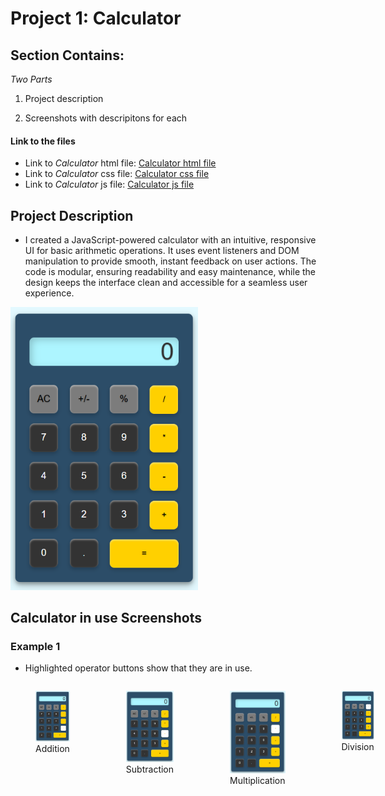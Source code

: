 # Project 1: Calculator 

## Section Contains:

*Two Parts*

1. Project description

2. Screenshots with descripitons for each

#### Link to the files

* Link to *Calculator* html file: [Calculator html file](index.html "html file")
* Link to *Calculator* css file: [Calculator css file](style.css "css file")
* Link to *Calculator* js file: [Calculator js file](function.js "js file")

## Project Description

* I created a JavaScript-powered calculator with an intuitive, responsive UI for basic arithmetic operations. It uses event listeners and DOM manipulation to provide smooth, instant feedback on user actions. The code is modular, ensuring readability and easy maintenance, while the design keeps the interface clean and accessible for a seamless user experience.

<img src="img/p1_calculator.PNG" alt="Calculator IMG 1" title="Calculator IMG 1" width="300" height="auto">

## Calculator in use Screenshots

### Example 1

* Highlighted operator buttons show that they are in use.

<div style="display: flex; gap: 10px;">
  <figure style="text-align: center;">
    <img src="img/p2_calculator.PNG" alt="Calculator IMG 2" title="Calculator IMG 2" width="200">
    <figcaption>Addition</figcaption>
  </figure>
  <figure style="text-align: center;">
    <img src="img/p3_calculator.PNG" alt="Calculator IMG 3" title="Calculator IMG 3" width="200">
    <figcaption>Subtraction</figcaption>
  </figure>
  <figure style="text-align: center;">
    <img src="img/p4_calculator.PNG" alt="Calculator IMG 4" title="Calculator IMG 4" width="200">
    <figcaption>Multiplication</figcaption>
  </figure>
  <figure style="text-align: center;">
    <img src="img/p5_calculator.PNG" alt="Calculator IMG 5" title="Calculator IMG 5" width="200">
    <figcaption>Division</figcaption>
  </figure>
</div>

